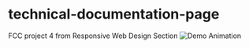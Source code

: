 # technical-documentation-page
FCC project 4 from Responsive Web Design Section
![Demo Animation](techdoc.png/assets/demo.gif?raw=true)
